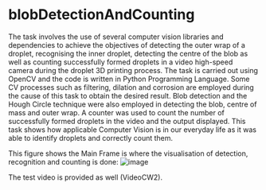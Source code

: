 # blobDetectionAndCounting

The task involves the use of several computer vision libraries and dependencies to achieve the objectives of detecting the outer wrap of a droplet, recognising the inner droplet, detecting the centre of the blob as well as counting successfully formed droplets in a video high-speed camera during the droplet 3D printing process. 
The task is carried out using OpenCV and the code is written in Python Programming Language. 
Some CV processes such as filtering, dilation and corrosion are employed during the cause of this task to obtain the desired result. Blob detection and the Hough Circle technique were also employed in detecting the blob, centre of mass and outer wrap. 
A counter was used to count the number of successfully formed droplets in the video and the output displayed. 
This task shows how applicable Computer Vision is in our everyday life as it was able to identify droplets and correctly count them.

This figure shows the Main Frame is where the visualisation of detection, recognition and counting is done:
![image](https://github.com/temi-son/blobDetectionAndCounting/assets/102083340/2c205110-93dc-4f94-b194-ea788596e788)

The test video is provided as well (VideoCW2). 
